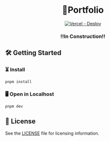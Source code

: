 <div align="center">

# 📂Portfolio

[![Vercel - Deploy](https://img.shields.io/github/deployments/LuisFOsG/portfolio/production?label=vercel&logo=vercel&logoColor=white)](https://vercel.com)

### ‼In Construction‼

</div>

## 🛠 Getting Started

### ⏳ Install

```
pnpm install
```

### 🖥 Open in Localhost

```
pnpm dev
```

## 📃 License

See the [LICENSE](./LICENSE) file for licensing information.
